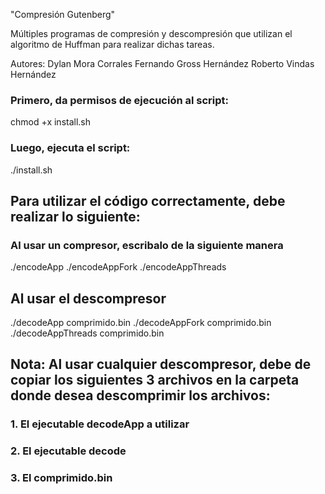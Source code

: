 "Compresión Gutenberg"

Múltiples programas de compresión y descompresión que utilizan el algoritmo de Huffman para realizar dichas tareas.

  Autores:
  Dylan Mora Corrales
  Fernando Gross Hernández
  Roberto Vindas Hernández
  
### Primero, da permisos de ejecución al script:
chmod +x install.sh

### Luego, ejecuta el script:
./install.sh

## Para utilizar el código correctamente, debe realizar lo siguiente:
### Al usar un compresor, escribalo de la siguiente manera
./encodeApp <directorio>
./encodeAppFork <directorio>
./encodeAppThreads <directorio>

## Al usar el descompresor
./decodeApp comprimido.bin
./decodeAppFork comprimido.bin
./decodeAppThreads comprimido.bin
## Nota: Al usar cualquier descompresor, debe de copiar los siguientes 3 archivos en la carpeta donde desea descomprimir los archivos:
### 1. El ejecutable decodeApp a utilizar
### 2. El ejecutable decode
### 3. El comprimido.bin

